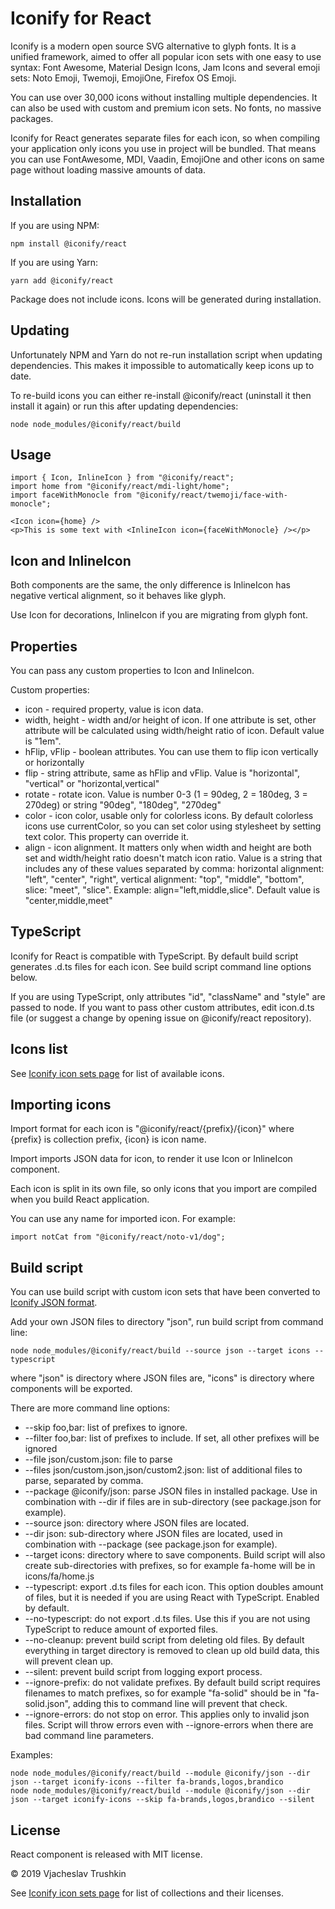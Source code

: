 # Iconify for React

Iconify is a modern open source SVG alternative to glyph fonts. It is a unified framework, aimed to offer all popular icon sets with one easy to use syntax: Font Awesome, Material Design Icons, Jam Icons and several emoji sets: Noto Emoji, Twemoji, EmojiOne, Firefox OS Emoji.

You can use over 30,000 icons without installing multiple dependencies. It can also be used with custom and premium icon sets. No fonts, no massive packages.

Iconify for React generates separate files for each icon, so when compiling your application only icons you use in project will be bundled. That means you can use FontAwesome, MDI, Vaadin, EmojiOne and other icons on same page without loading massive amounts of data.

## Installation

If you are using NPM:
```
npm install @iconify/react
```

If you are using Yarn:
```
yarn add @iconify/react
```

Package does not include icons. Icons will be generated during installation.

## Updating

Unfortunately NPM and Yarn do not re-run installation script when updating dependencies. This makes it impossible to automatically keep icons up to date.

To re-build icons you can either re-install @iconify/react (uninstall it then install it again) or run this after updating dependencies:
```
node node_modules/@iconify/react/build
```

## Usage

```
import { Icon, InlineIcon } from "@iconify/react";
import home from "@iconify/react/mdi-light/home";
import faceWithMonocle from "@iconify/react/twemoji/face-with-monocle";
```
```
<Icon icon={home} />
<p>This is some text with <InlineIcon icon={faceWithMonocle} /></p>
```

## Icon and InlineIcon

Both components are the same, the only difference is InlineIcon has negative vertical alignment, so it behaves like glyph.

Use Icon for decorations, InlineIcon if you are migrating from glyph font.

## Properties

You can pass any custom properties to Icon and InlineIcon.

Custom properties:
* icon - required property, value is icon data.
* width, height - width and/or height of icon. If one attribute is set, other attribute will be calculated using width/height ratio of icon. Default value is "1em".
* hFlip, vFlip - boolean attributes. You can use them to flip icon vertically or horizontally
* flip - string attribute, same as hFlip and vFlip. Value is "horizontal", "vertical" or "horizontal,vertical"
* rotate - rotate icon. Value is number 0-3 (1 = 90deg, 2 = 180deg, 3 = 270deg) or string "90deg", "180deg", "270deg"
* color - icon color, usable only for colorless icons. By default colorless icons use currentColor, so you can set color using stylesheet by setting text color. This property can override it.
* align - icon alignment. It matters only when width and height are both set and width/height ratio doesn't match icon ratio. Value is a string that includes any of these values separated by comma: horizontal alignment: "left", "center", "right", vertical alignment: "top", "middle", "bottom", slice: "meet", "slice". Example: align="left,middle,slice". Default value is "center,middle,meet"

## TypeScript

Iconify for React is compatible with TypeScript. By default build script generates .d.ts files for each icon. See build script command line options below.

If you are using TypeScript, only attributes "id", "className" and "style" are passed to node. If you want to pass other custom attributes, edit icon.d.ts file (or suggest a change by opening issue on @iconify/react repository).

## Icons list

See [Iconify icon sets page](https://iconify.design/icon-sets/) for list of available icons.

## Importing icons

Import format for each icon is "@iconify/react/{prefix}/{icon}" where {prefix} is collection prefix, {icon} is icon name.

Import imports JSON data for icon, to render it use Icon or InlineIcon component.

Each icon is split in its own file, so only icons that you import are compiled when you build React application.

You can use any name for imported icon. For example:
```
import notCat from "@iconify/react/noto-v1/dog";
```

## Build script

You can use build script with custom icon sets that have been converted to [Iconify JSON format](https://iconify.design/docs/json-icon-format/).

Add your own JSON files to directory "json", run build script from command line:

```
node node_modules/@iconify/react/build --source json --target icons --typescript
```
where "json" is directory where JSON files are, "icons" is directory where components will be exported.

There are more command line options:

* --skip foo,bar: list of prefixes to ignore.
* --filter foo,bar: list of prefixes to include. If set, all other prefixes will be ignored
* --file json/custom.json: file to parse
* --files json/custom.json,json/custom2.json: list of additional files to parse, separated by comma.
* --package @iconify/json: parse JSON files in installed package. Use in combination with --dir if files are in sub-directory (see package.json for example).
* --source json: directory where JSON files are located.
* --dir json: sub-directory where JSON files are located, used in combination with --package (see package.json for example).
* --target icons: directory where to save components. Build script will also create sub-directories with prefixes, so for example fa-home will be in icons/fa/home.js
* --typescript: export .d.ts files for each icon. This option doubles amount of files, but it is needed if you are using React with TypeScript. Enabled by default.
* --no-typescript: do not export .d.ts files. Use this if you are not using TypeScript to reduce amount of exported files.
* --no-cleanup: prevent build script from deleting old files. By default everything in target directory is removed to clean up old build data, this will prevent clean up.
* --silent: prevent build script from logging export process.
* --ignore-prefix: do not validate prefixes. By default build script requires filenames to match prefixes, so for example "fa-solid" should be in "fa-solid.json", adding this to command line will prevent that check.
* --ignore-errors: do not stop on error. This applies only to invalid json files. Script will throw errors even with --ignore-errors when there are bad command line parameters.

Examples:
```node node_modules/@iconify/react/build --source json --target icons
node node_modules/@iconify/react/build --module @iconify/json --dir json --target iconify-icons --filter fa-brands,logos,brandico
node node_modules/@iconify/react/build --module @iconify/json --dir json --target iconify-icons --skip fa-brands,logos,brandico --silent
```

## License

React component is released with MIT license.

© 2019 Vjacheslav Trushkin

See [Iconify icon sets page](https://iconify.design/icon-sets/) for list of collections and their licenses.

